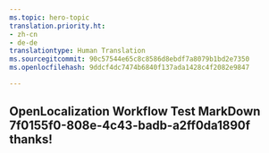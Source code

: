 ```yaml
---
ms.topic: hero-topic
translation.priority.ht:
- zh-cn
- de-de
translationtype: Human Translation
ms.sourcegitcommit: 90c57544e65c8c8586d8ebdf7a8079b1bd2e7350
ms.openlocfilehash: 9ddcf4dc7474b6840f137ada1428c4f2082e9847

---
```

## OpenLocalization Workflow Test MarkDown 7f0155f0-808e-4c43-badb-a2ff0da1890f thanks!



<!--HONumber=Jul16_HO4-->


